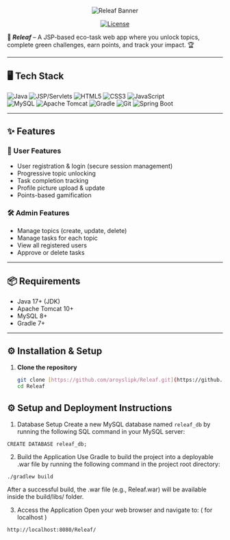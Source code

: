 <div align="center">

<p align="center">
  <img src="https://svg-banners.vercel.app/api?type=typeWriter&text1=🌱%20Releaf%20–%20Eco%20Task%20Management%20System&width=800&height=100" alt="Releaf Banner">
</p>


[![License](https://img.shields.io/badge/License-No%20License-red.svg)](https://choosealicense.com/no-permission/)

</div>

**🌱 _Releaf_** – A JSP-based eco-task web app where you unlock topics, complete green challenges, earn points, and track your impact. 🏆


---

## 🖥️ Tech Stack

![Java](https://img.shields.io/badge/Java-ED8B00?style=for-the-badge&logo=openjdk&logoColor=white)
![JSP/Servlets](https://img.shields.io/badge/Jakarta%20EE-333333?style=for-the-badge&logo=jakartaee&logoColor=white)
![HTML5](https://img.shields.io/badge/HTML5-E34F26?style=for-the-badge&logo=html5&logoColor=white)
![CSS3](https://img.shields.io/badge/CSS3-1572B6?style=for-the-badge&logo=css3&logoColor=white)
![JavaScript](https://img.shields.io/badge/JavaScript-F7DF1E?style=for-the-badge&logo=javascript&logoColor=black)  
![MySQL](https://img.shields.io/badge/MySQL-005C84?style=for-the-badge&logo=mysql&logoColor=white)
![Apache Tomcat](https://img.shields.io/badge/Apache%20Tomcat-F8DC75?style=for-the-badge&logo=apachetomcat&logoColor=black)
![Gradle](https://img.shields.io/badge/Gradle-02303A?style=for-the-badge&logo=gradle&logoColor=white)
![Git](https://img.shields.io/badge/Git-F05032?style=for-the-badge&logo=git&logoColor=white)
![Spring Boot](https://img.shields.io/badge/Spring%20Boot-6DB33F?style=for-the-badge&logo=springboot&logoColor=white)

---

## ✨ Features

### 👤 User Features
- User registration & login (secure session management)
- Progressive topic unlocking
- Task completion tracking
- Profile picture upload & update
- Points-based gamification

### 🛠️ Admin Features
- Manage topics (create, update, delete)
- Manage tasks for each topic
- View all registered users
- Approve or delete tasks

---

## 📦 Requirements
- Java 17+ (JDK)
- Apache Tomcat 10+
- MySQL 8+
- Gradle 7+

---

## ⚙️ Installation & Setup

1.  **Clone the repository**
    ```bash
    git clone [https://github.com/aroyslipk/Releaf.git](https://github.com/aroyslipk/Releaf.git)
    cd Releaf
    ```

## ⚙️ Setup and Deployment Instructions

1. Database Setup
Create a new MySQL database named `releaf_db` by running the following SQL command in your MySQL server:
```
CREATE DATABASE releaf_db;
```
2. Build the Application
Use Gradle to build the project into a deployable .war file by running the following command in the project root directory:
```
./gradlew build
```
  After a successful build, the .war file (e.g., Releaf.war) will be available inside the build/libs/ folder.

3. Access the Application
Open your web browser and navigate to: ( for localhost )
```
http://localhost:8080/Releaf/
```

